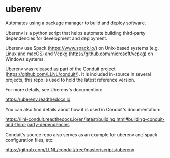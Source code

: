 # uberenv
Automates using a package manager to build and deploy software.

Uberenv is a python script that helps automate building
third-party dependencies for development and deployment. 

Uberenv use Spack (https://www.spack.io/) on Unix-based systems (e.g. Linux and macOS)
and Vcpkg (https://github.com/microsoft/vcpkg) on Windows systems.

Uberenv was released as part of the Conduit project (https://github.com/LLNL/conduit/). 
It is included in-source in several projects, this repo is used to hold the latest reference version.

For more details, see Uberenv's documention:

https://uberenv.readthedocs.io

You can also find details about how it is used in Conduit's documentation:

https://llnl-conduit.readthedocs.io/en/latest/building.html#building-conduit-and-third-party-dependencies

Conduit's source repo also serves as an example for uberenv and spack configuration files, etc:

https://github.com/LLNL/conduit/tree/master/scripts/uberenv
